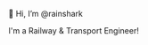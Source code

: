👋 Hi, I’m @rainshark

I'm a Railway & Transport Engineer!

<!---
rainshark/rainshark is a ✨ special ✨ repository because its `README.md` (this file) appears on your GitHub profile.
You can click the Preview link to take a look at your changes.
--->
